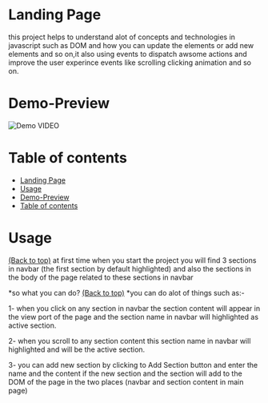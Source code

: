 
# Landing Page

this project helps to understand alot of concepts and technologies in javascript
such as DOM and how you can update the elements or add new elements and so on,it also using events to dispatch awsome actions and improve the user experince events
like scrolling clicking animation and so on.


# Demo-Preview

![Demo VIDEO](https://drive.google.com/file/d/1d0NoOFH6ZKZqSsHj5Zt9QOPfRqahODlV/view?usp=sharing)


# Table of contents

- [Landing Page](#project-title)
- [Usage](#usage)
- [Demo-Preview](#demo-preview)
- [Table of contents](#table-of-contents)


# Usage
[(Back to top)](#table-of-contents)
at first time when you start the project you will find 3 sections in navbar
(the first section by default highlighted) and also the sections in the body of the page related to these sections in navbar

*so what you can do?
[(Back to top)](#table-of-contents)
*you can do alot of things such as:-

1- when you click on any section in navbar the section content will appear in the view port of the page and the section name in navbar will highlighted as active section.

2- when you scroll to any section content this section name in navbar will highlighted and will be the active section.

3- you can add new section by clicking to Add Section button and enter the name and the content if the new section and the section will add to the DOM of the page in the two places (navbar and section content in main page)



